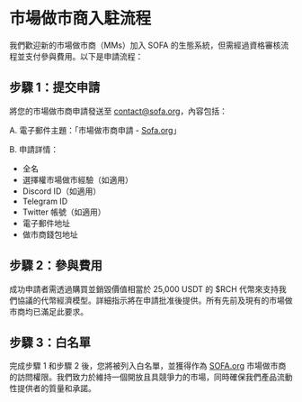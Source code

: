 # 市場做市商入駐流程

我們歡迎新的市場做市商（MMs）加入 SOFA 的生態系統，但需經過資格審核流程並支付參與費用。以下是申請流程：

## **步驟 1：提交申請**

將您的市場做市商申請發送至 [<u>contact@sofa.org</u>](mailto:contact@sofa.org)，內容包括：

A. 電子郵件主題：「市場做市商申請 - [Sofa.org](https://www.sofa.org/)」

B. 申請詳情：
- 全名
- 選擇權市場做市經驗（如適用）
- Discord ID（如適用）
- Telegram ID
- Twitter 帳號（如適用）
- 電子郵件地址
- 做市商錢包地址

## **步驟 2：參與費用**

成功申請者需透過購買並銷毀價值相當於 25,000 USDT 的 $RCH 代幣來支持我們協議的代幣經濟模型。詳細指示將在申請批准後提供。所有先前及現有的市場做市商均已滿足此要求。

## **步驟 3：白名單**

完成步驟 1 和步驟 2 後，您將被列入白名單，並獲得作為 [SOFA.org](https://www.sofa.org/) 市場做市商的訪問權限。我們致力於維持一個開放且具競爭力的市場，同時確保我們產品流動性提供者的質量和承諾。